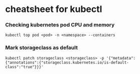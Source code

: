 # cheatsheet for kubectl

### Checking kubernetes pod CPU and memory

    kubectl top pod <pod> -n <namespace> --containers
    
### Mark storageclass as default

    kubectl patch storageclass <storageclass> -p '{"metadata": {"annotations":{"storageclass.kubernetes.io/is-default-class":"true"}}}'
